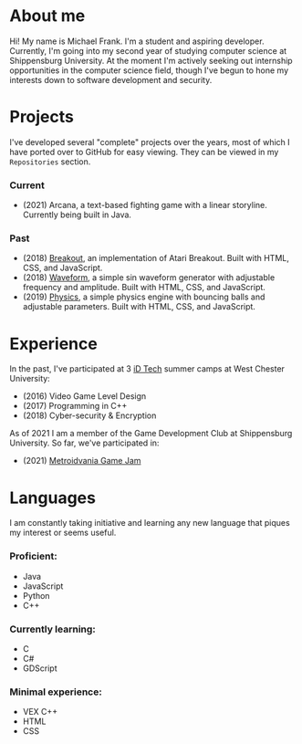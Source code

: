 # About me
Hi! My name is Michael Frank. I'm a student and aspiring developer. Currently, I'm going into my second year of studying computer science at Shippensburg University. At the moment I'm actively seeking out internship opportunities in the computer science field, though I've begun to hone my interests down to software development and security.

# Projects
I've developed several "complete" projects over the years, most of which I have ported over to GitHub for easy viewing. They can be viewed in my `Repositories` section.

### Current
- (2021) Arcana, a text-based fighting game with a linear storyline. Currently being built in Java.

### Past
- (2018) [Breakout](https://breakout.michaelfrank.repl.co/), an implementation of Atari Breakout. Built with HTML, CSS, and JavaScript.
- (2018) [Waveform](https://waveform.michaelfrank.repl.co/), a simple sin waveform generator with adjustable frequency and amplitude. Built with HTML, CSS, and JavaScript.
- (2019) [Physics](https://physics.michaelfrank.repl.co/), a simple physics engine with bouncing balls and adjustable parameters. Built with HTML, CSS, and JavaScript.

# Experience
In the past, I've participated at 3 [iD Tech](https://www.idtech.com/) summer camps at West Chester University:
- (2016) Video Game Level Design
- (2017) Programming in C++
- (2018) Cyber-security & Encryption

As of 2021 I am a member of the Game Development Club at Shippensburg University. So far, we've participated in:
- (2021) [Metroidvania Game Jam](https://itch.io/jam/metroidvania-month-8)


# Languages
I am constantly taking initiative and learning any new language that piques my interest or seems useful.
### Proficient:
- Java
- JavaScript
- Python
- C++
### Currently learning:
- C
- C#
- GDScript
### Minimal experience:
- VEX C++
- HTML
- CSS
<!--
**fathom820/fathom820** is a ✨ _special_ ✨ repository because its `README.md` (this file) appears on your GitHub profile.

Here are some ideas to get you started:

- 🔭 I’m currently working on ...
- 🌱 I’m currently learning ...
- 👯 I’m looking to collaborate on ...
- 🤔 I’m looking for help with ...
- 💬 Ask me about ...
- 📫 How to reach me: ...
- 😄 Pronouns: ...
- ⚡ Fun fact: ...
-->
